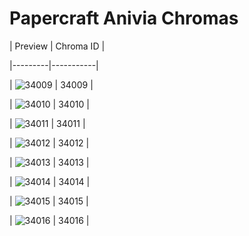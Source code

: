# Papercraft Anivia Chromas


| Preview | Chroma ID |

|---------|-----------|

| ![34009](https://raw.communitydragon.org/latest/plugins/rcp-be-lol-game-data/global/default/v1/champion-chroma-images/34/34009.png) | 34009 |

| ![34010](https://raw.communitydragon.org/latest/plugins/rcp-be-lol-game-data/global/default/v1/champion-chroma-images/34/34010.png) | 34010 |

| ![34011](https://raw.communitydragon.org/latest/plugins/rcp-be-lol-game-data/global/default/v1/champion-chroma-images/34/34011.png) | 34011 |

| ![34012](https://raw.communitydragon.org/latest/plugins/rcp-be-lol-game-data/global/default/v1/champion-chroma-images/34/34012.png) | 34012 |

| ![34013](https://raw.communitydragon.org/latest/plugins/rcp-be-lol-game-data/global/default/v1/champion-chroma-images/34/34013.png) | 34013 |

| ![34014](https://raw.communitydragon.org/latest/plugins/rcp-be-lol-game-data/global/default/v1/champion-chroma-images/34/34014.png) | 34014 |

| ![34015](https://raw.communitydragon.org/latest/plugins/rcp-be-lol-game-data/global/default/v1/champion-chroma-images/34/34015.png) | 34015 |

| ![34016](https://raw.communitydragon.org/latest/plugins/rcp-be-lol-game-data/global/default/v1/champion-chroma-images/34/34016.png) | 34016 |
